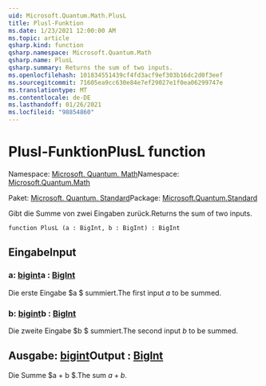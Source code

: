 ```yaml
---
uid: Microsoft.Quantum.Math.PlusL
title: Plusl-Funktion
ms.date: 1/23/2021 12:00:00 AM
ms.topic: article
qsharp.kind: function
qsharp.namespace: Microsoft.Quantum.Math
qsharp.name: PlusL
qsharp.summary: Returns the sum of two inputs.
ms.openlocfilehash: 101834551439cf4fd3acf9ef303b16dc2d0f3eef
ms.sourcegitcommit: 71605ea9cc630e84e7ef29027e1f0ea06299747e
ms.translationtype: MT
ms.contentlocale: de-DE
ms.lasthandoff: 01/26/2021
ms.locfileid: "98854860"
---
```

# <a name="plusl-function"></a><span data-ttu-id="c306e-102">Plusl-Funktion</span><span class="sxs-lookup"><span data-stu-id="c306e-102">PlusL function</span></span>

<span data-ttu-id="c306e-103">Namespace: [Microsoft. Quantum. Math](xref:Microsoft.Quantum.Math)</span><span class="sxs-lookup"><span data-stu-id="c306e-103">Namespace: [Microsoft.Quantum.Math](xref:Microsoft.Quantum.Math)</span></span>

<span data-ttu-id="c306e-104">Paket: [Microsoft. Quantum. Standard](https://nuget.org/packages/Microsoft.Quantum.Standard)</span><span class="sxs-lookup"><span data-stu-id="c306e-104">Package: [Microsoft.Quantum.Standard](https://nuget.org/packages/Microsoft.Quantum.Standard)</span></span>


<span data-ttu-id="c306e-105">Gibt die Summe von zwei Eingaben zurück.</span><span class="sxs-lookup"><span data-stu-id="c306e-105">Returns the sum of two inputs.</span></span>

```qsharp
function PlusL (a : BigInt, b : BigInt) : BigInt
```


## <a name="input"></a><span data-ttu-id="c306e-106">Eingabe</span><span class="sxs-lookup"><span data-stu-id="c306e-106">Input</span></span>

### <a name="a--bigint"></a><span data-ttu-id="c306e-107">a: [bigint](xref:microsoft.quantum.lang-ref.bigint)</span><span class="sxs-lookup"><span data-stu-id="c306e-107">a : [BigInt](xref:microsoft.quantum.lang-ref.bigint)</span></span>

<span data-ttu-id="c306e-108">Die erste Eingabe $a $ summiert.</span><span class="sxs-lookup"><span data-stu-id="c306e-108">The first input $a$ to be summed.</span></span>


### <a name="b--bigint"></a><span data-ttu-id="c306e-109">b: [bigint](xref:microsoft.quantum.lang-ref.bigint)</span><span class="sxs-lookup"><span data-stu-id="c306e-109">b : [BigInt](xref:microsoft.quantum.lang-ref.bigint)</span></span>

<span data-ttu-id="c306e-110">Die zweite Eingabe $b $ summiert.</span><span class="sxs-lookup"><span data-stu-id="c306e-110">The second input $b$ to be summed.</span></span>



## <a name="output--bigint"></a><span data-ttu-id="c306e-111">Ausgabe: [bigint](xref:microsoft.quantum.lang-ref.bigint)</span><span class="sxs-lookup"><span data-stu-id="c306e-111">Output : [BigInt](xref:microsoft.quantum.lang-ref.bigint)</span></span>

<span data-ttu-id="c306e-112">Die Summe $a + b $.</span><span class="sxs-lookup"><span data-stu-id="c306e-112">The sum $a + b$.</span></span>